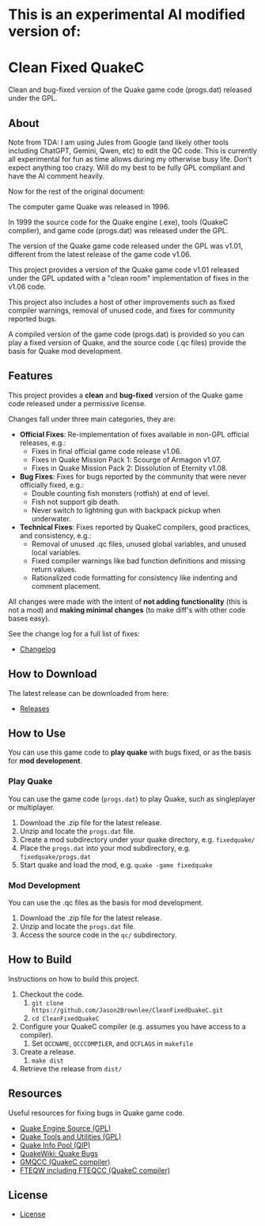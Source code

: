 # This is an experimental AI modified version of:
# Clean Fixed QuakeC
Clean and bug-fixed version of the Quake game code (progs.dat) released under the GPL.

## About

Note from TDA:
I am using Jules from Google (and likely other tools including ChatGPT, Gemini, Qwen, etc) to edit the QC code.
This is currently all experimental for fun as time allows during my otherwise busy life. Don't expect anything too crazy.
Will do my best to be fully GPL compliant and have the AI comment heavily.

Now for the rest of the original document:

The computer game Quake was released in 1996.

In 1999 the source code for the Quake engine (.exe), tools (QuakeC complier), and game code (progs.dat) was released under the GPL.

The version of the Quake game code released under the GPL was v1.01, different from the latest release of the game code v1.06.

This project provides a version of the Quake game code v1.01 released under the GPL updated with a "clean room" implementation of fixes in the v1.06 code.

This project also includes a host of other improvements such as fixed compiler warnings, removal of unused code, and fixes for community reported bugs.

A compiled version of the game code (progs.dat) is provided so you can play a fixed version of Quake, and the source code (.qc files) provide the basis for Quake mod development.

## Features

This project provides a **clean** and **bug-fixed** version of the Quake game code released under a permissive license.

Changes fall under three main categories, they are:

* **Official Fixes**: Re-implementation of fixes available in non-GPL official releases, e.g.:
    * Fixes in final official game code release v1.06.
    * Fixes in Quake Mission Pack 1: Scourge of Armagon v1.07.
    * Fixes in Quake Mission Pack 2: Dissolution of Eternity v1.08.
* **Bug Fixes**: Fixes for bugs reported by the community that were never officially fixed, e.g.:
    * Double counting fish monsters (rotfish) at end of level.
    * Fish not support gib death.
    * Never switch to lightning gun with backpack pickup when underwater.
* **Technical Fixes**: Fixes reported by QuakeC compilers, good practices, and consistency, e.g.:
    * Removal of unused .qc files, unused global variables, and unused local variables.
    * Fixed compiler warnings like bad function definitions and missing return values.
    * Rationalized code formatting for consistency like indenting and comment placement.

All changes were made with the intent of **not adding functionality** (this is not a mod) and **making minimal changes** (to make diff's with other code bases easy).

See the change log for a full list of fixes:

* [Changelog](CHANGELOG.txt)


## How to Download

The latest release can be downloaded from here:

* [Releases](https://github.com/Jason2Brownlee/CleanFixedQuakeC/releases)

## How to Use

You can use this game code to **play quake** with bugs fixed, or as the basis for **mod development**.

### Play Quake

You can use the game code (`progs.dat`) to play Quake, such as singleplayer or multiplayer.

1. Download the .zip file for the latest release.
2. Unzip and locate the `progs.dat` file.
3. Create a mod subdirectory under your quake directory, e.g. `fixedquake/`
4. Place the `progs.dat` into your mod subdirectory, e.g. `fixedquake/progs.dat`
5. Start quake and load the mod, e.g. `quake -game fixedquake`

### Mod Development

You can use the .qc files as the basis for mod development.

1. Download the .zip file for the latest release.
2. Unzip and locate the `progs.dat` file.
3. Access the source code in the `qc/` subdirectory.

## How to Build

Instructions on how to build this project.

1. Checkout the code.
	1. `git clone https://github.com/Jason2Brownlee/CleanFixedQuakeC.git`
	2. `cd CleanFixedQuakeC`
2. Configure your QuakeC compiler (e.g. assumes you have access to a compiler).
	1. Set `QCCNAME`, `QCCCOMPILER`, and `QCFLAGS` in `makefile`
3. Create a release.
	1. `make dist`
4. Retrieve the release from `dist/`

## Resources

Useful resources for fixing bugs in Quake game code.

* [Quake Engine Source (GPL)](https://github.com/id-Software/Quake)
* [Quake Tools and Utilities (GPL)](https://github.com/id-Software/Quake-Tools)
* [Quake Info Pool (QIP)](https://www.quake-info-pool.net/home.htm)
* [QuakeWiki: Quake Bugs](https://quakewiki.org/wiki/Quake_bugs)
* [GMQCC (QuakeC compiler)](https://graphitemaster.github.io/gmqcc/)
* [FTEQW including FTEQCC (QuakeC compiler)](https://triptohell.info/)

## License

* [License](LICENSE.txt)
